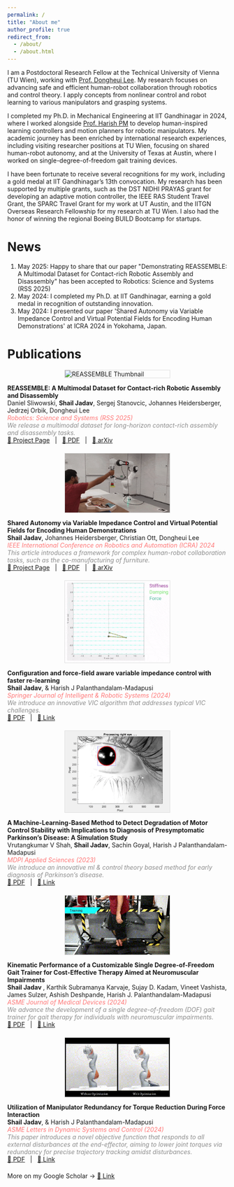 ```yaml
---
permalink: /
title: "About me"
author_profile: true
redirect_from: 
  - /about/
  - /about.html
---
```

I am a Postdoctoral Research Fellow at the Technical University of Vienna (TU Wien), working with [Prof. Dongheui Lee](https://www.tuwien.at/etit/ict/asl/team/dongheui-lee). My research focuses on advancing safe and efficient human-robot collaboration through robotics and control theory. I apply concepts from nonlinear control and robot learning to various manipulators and grasping systems.

I completed my Ph.D. in Mechanical Engineering at IIT Gandhinagar in 2024, where I worked alongside [Prof. Harish PM](https://iitgn.ac.in/faculty/me/6-harish) to develop human-inspired learning controllers and motion planners for robotic manipulators. My academic journey has been enriched by international research experiences, including visiting researcher positions at TU Wien, focusing on shared human-robot autonomy, and at the University of Texas at Austin, where I worked on single-degree-of-freedom gait training devices.

I have been fortunate to receive several recognitions for my work, including a gold medal at IIT Gandhinagar’s 13th convocation. My research has been supported by multiple grants, such as the DST NIDHI PRAYAS grant for developing an adaptive motion controller, the IEEE RAS Student Travel Grant, the SPARC Travel Grant for my work at UT Austin, and the IITGN Overseas Research Fellowship for my research at TU Wien. I also had the honor of winning the regional Boeing BUILD Bootcamp for startups.

News
======
1. May 2025: Happy to share that our paper "Demonstrating REASSEMBLE: A Multimodal Dataset for Contact-rich Robotic Assembly and Disassembly" has been accepted to Robotics: Science and Systems (RSS 2025)
1. May 2024: I completed my Ph.D. at IIT Gandhinagar, earning a gold medal in recognition of outstanding innovation.
1. May 2024: I presented our paper 'Shared Autonomy via Variable Impedance Control and Virtual Potential Fields for Encoding Human Demonstrations' at ICRA 2024 in Yokohama, Japan.

Publications
======
<div style="display: flex; flex-wrap: wrap; justify-content: center; align-items: flex-start; margin-bottom: 1.5em; gap: 1em;">
  <img src="/images/papers/reassamble.gif" alt="REASSEMBLE Thumbnail" style="width: 240px; max-width: 100%; height: auto; border: 1px solid #ddd; flex-shrink: 0;" />
  <div style="flex-grow: 1; flex-basis: 300px; min-width: 280px;">
    <strong>REASSEMBLE: A Multimodal Dataset for Contact-rich Robotic Assembly and Disassembly</strong><br>
    Daniel Sliwowski, <strong>Shail Jadav</strong>, Sergej Stanovcic, Johannes Heidersberger, Jedrzej Orbik, Dongheui Lee<br>
    <span style="color:#ff7878;"><em>Robotics: Science and Systems (RSS 2025)</em></span><br>
    <span style="color:rgb(141, 141, 141);"><em>We release a multimodal dataset for long-horizon contact-rich assembly and disassembly tasks.</em></span><br>
    <a href="https://tuwien-asl.github.io/REASSEMBLE_page/">🔗 Project Page</a> &nbsp; | &nbsp;
    <a href="https://arxiv.org/pdf/2502.05086">📄 PDF</a> &nbsp; | &nbsp;
    <a href="https://arxiv.org/abs/2502.05086">📝 arXiv</a>
  </div>
</div>

<div style="display: flex; flex-wrap: wrap; justify-content: center; align-items: flex-start; margin-bottom: 1.5em; gap: 1em;">
  <img src="/images/papers/icra.gif" alt="ICRA Thumbnail" style="width: 240px; max-width: 100%; height: auto; border: 1px solid #ddd; flex-shrink: 0;" />
  <div style="flex-grow: 1; flex-basis: 300px; min-width: 280px;">
    <strong>Shared Autonomy via Variable Impedance Control and Virtual Potential Fields for Encoding Human Demonstrations</strong><br>
   <strong>Shail Jadav</strong>, Johannes Heidersberger, Christian Ott, Dongheui Lee<br>
    <span style="color:#ff7878;"><em> IEEE International Conference on Robotics and Automation (ICRA) 2024</em></span><br>
    <span style="color:rgb(141, 141, 141);"><em>This article introduces a framework for complex human-robot collaboration tasks, such as the co-manufacturing of furniture.</em></span><br>
    <a href="https://shailjadav.github.io/SALADS/">🔗 Project Page</a> &nbsp; | &nbsp;
    <a href="https://arxiv.org/pdf/2403.12720">📄 PDF</a> &nbsp; | &nbsp;
    <a href="https://arxiv.org/abs/2403.12720">📝 arXiv</a>
  </div>
</div>

<div style="display: flex; flex-wrap: wrap; justify-content: center; align-items: flex-start; margin-bottom: 1.5em; gap: 1em;">
  <img src="/images/papers/vilc.gif" alt="VILC Thumbnail" style="width: 240px; max-width: 100%; height: auto; border: 1px solid #ddd; flex-shrink: 0;" />
  <div style="flex-grow: 1; flex-basis: 300px; min-width: 280px;">
    <strong>Configuration and force-field aware variable impedance control with faster re-learning</strong><br>
    <strong>Shail Jadav</strong>, & Harish J Palanthandalam-Madapusi<br>
    <span style="color:#ff7878;"><em>Springer Journal of Intelligent & Robotic Systems (2024)</em></span><br>
    <span style="color:rgb(141, 141, 141);"><em>We introduce an innovative VIC algorithm that addresses typical VIC challenges. </em></span><br>
    <a href="https://link.springer.com/content/pdf/10.1007/s10846-023-02022-x.pdf">📄 PDF</a> &nbsp; | &nbsp;
    <a href="https://link.springer.com/article/10.1007/s10846-023-02022-x">📝 Link</a>
  </div>
</div>

<div style="display: flex; flex-wrap: wrap; justify-content: center; align-items: flex-start; margin-bottom: 1.5em; gap: 1em;">
  <img src="/images/papers/PDEYE4.gif" alt="PDEYE4 Thumbnail" style="width: 240px; max-width: 100%; height: auto; border: 1px solid #ddd; flex-shrink: 0;" />
  <div style="flex-grow: 1; flex-basis: 300px; min-width: 280px;">
    <strong>A Machine-Learning-Based Method to Detect Degradation of Motor Control Stability with Implications to Diagnosis of Presymptomatic Parkinson’s Disease: A Simulation Study</strong><br>
    Vrutangkumar V Shah, <strong>Shail Jadav</strong>, Sachin Goyal, Harish J Palanthandalam-Madapusi<br>
    <span style="color:#ff7878;"><em>MDPI Applied Sciences (2023)</em></span><br>
    <span style="color:rgb(141, 141, 141);"><em>We introduce an innovative ml & control theory based method for early diagnosis of Parkinson’s disease. </em></span><br>
    <a href="https://www.mdpi.com/2076-3417/13/17/9502/pdf?version=1692703223">📄 PDF</a> &nbsp; | &nbsp;
    <a href="https://www.mdpi.com/2076-3417/13/17/9502">📝 Link</a>
  </div>
</div>

<div style="display: flex; flex-wrap: wrap; justify-content: center; align-items: flex-start; margin-bottom: 1.5em; gap: 1em;">
  <img src="/images/papers/gt.gif" alt="Gait Trainer Thumbnail" style="width: 240px; max-width: 100%; height: auto; border: 1px solid #ddd; flex-shrink: 0;" />
  <div style="flex-grow: 1; flex-basis: 300px; min-width: 280px;">
    <strong>Kinematic Performance of a Customizable Single Degree-of-Freedom Gait Trainer for Cost-Effective Therapy Aimed at Neuromuscular Impairments</strong><br>
     <strong>Shail Jadav </strong>, Karthik Subramanya Karvaje, Sujay D. Kadam, Vineet Vashista, James Sulzer, Ashish Deshpande, Harish J. Palanthandalam-Madapusi<br>
    <span style="color:#ff7878;"><em>ASME Journal of Medical Devices (2024)</em></span><br>
    <span style="color:rgb(141, 141, 141);"><em>We advance the development of a single degree-of-freedom (DOF) gait trainer for gait therapy for individuals with neuromuscular impairments. </em></span><br>
    <a href="https://asmedigitalcollection.asme.org/medicaldevices/article-pdf/18/1/011003/7325113/med_018_01_011003.pdf">📄 PDF</a> &nbsp; | &nbsp;
    <a href="https://asmedigitalcollection.asme.org/medicaldevices/article/18/1/011003/1198715/Kinematic-Performance-of-a-Customizable-Single">📝 Link</a>
  </div>
</div>

<div style="display: flex; flex-wrap: wrap; justify-content: center; align-items: flex-start; margin-bottom: 1.5em; gap: 1em;">
  <img src="/images/papers/red_asme.gif" alt="ASME Letters Thumbnail" style="width: 240px; max-width: 100%; height: auto; border: 1px solid #ddd; flex-shrink: 0;" />
  <div style="flex-grow: 1; flex-basis: 300px; min-width: 280px;">
    <strong>Utilization of Manipulator Redundancy for Torque Reduction During Force Interaction</strong><br>
    <strong>Shail Jadav</strong>, & Harish J Palanthandalam-Madapusi<br>
    <span style="color:#ff7878;"><em>ASME Letters in Dynamic Systems and Control  (2024)</em></span><br>
    <span style="color:rgb(141, 141, 141);"><em>This paper introduces a novel objective function that responds to all external disturbances at the end-effector, aiming to lower joint torques via redundancy for precise trajectory tracking amidst disturbances. </em></span><br>
    <a href="https://asmedigitalcollection.asme.org/lettersdynsys/article-pdf/4/2/021005/7246126/aldsc_4_2_021005.pdf">📄 PDF</a> &nbsp; | &nbsp;
    <a href="https://asmedigitalcollection.asme.org/lettersdynsys/article/4/2/021005/1195452">📝 Link</a>
  </div>
</div>

More on my Google Scholar -> <a href="https://scholar.google.com/citations?user=n81CLlAAAAAJ&hl=en">📝 Link</a>




<!-- For more info
------
More info about configuring Academic Pages can be found in [the guide](https://academicpages.github.io/markdown/), the [growing wiki](https://github.com/academicpages/academicpages.github.io/wiki), and you can always [ask a question on GitHub](https://github.com/academicpages/academicpages.github.io/discussions). The [guides for the Minimal Mistakes theme](https://mmistakes.github.io/minimal-mistakes/docs/configuration/) (which this theme was forked from) might also be helpful. -->
